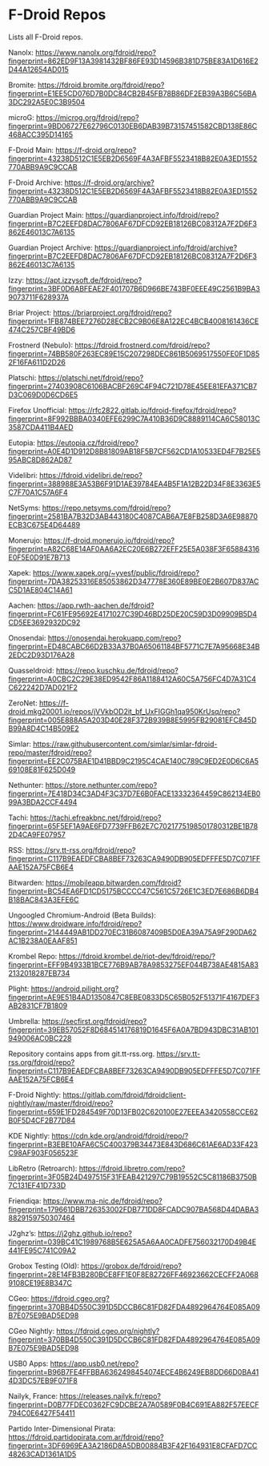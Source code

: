 # F-Droid Repos

Lists all F-Droid repos.

Nanolx: https://www.nanolx.org/fdroid/repo?fingerprint=862ED9F13A3981432BF86FE93D14596B381D75BE83A1D616E2D44A12654AD015

Bromite: https://fdroid.bromite.org/fdroid/repo?fingerprint=E1EE5CD076D7B0DC84CB2B45FB78B86DF2EB39A3B6C56BA3DC292A5E0C3B9504

microG: https://microg.org/fdroid/repo?fingerprint=9BD06727E62796C0130EB6DAB39B73157451582CBD138E86C468ACC395D14165

F-Droid Main: https://f-droid.org/repo?fingerprint=43238D512C1E5EB2D6569F4A3AFBF5523418B82E0A3ED1552770ABB9A9C9CCAB

F-Droid Archive: https://f-droid.org/archive?fingerprint=43238D512C1E5EB2D6569F4A3AFBF5523418B82E0A3ED1552770ABB9A9C9CCAB

Guardian Project Main: https://guardianproject.info/fdroid/repo?fingerprint=B7C2EEFD8DAC7806AF67DFCD92EB18126BC08312A7F2D6F3862E46013C7A6135

Guardian Project Archive: https://guardianproject.info/fdroid/archive?fingerprint=B7C2EEFD8DAC7806AF67DFCD92EB18126BC08312A7F2D6F3862E46013C7A6135

Izzy: https://apt.izzysoft.de/fdroid/repo?fingerprint=3BF0D6ABFEAE2F401707B6D966BE743BF0EEE49C2561B9BA39073711F628937A

Briar Project: https://briarproject.org/fdroid/repo?fingerprint=1FB874BEE7276D28ECB2C9B06E8A122EC4BCB4008161436CE474C257CBF49BD6

Frostnerd (Nebulo): https://fdroid.frostnerd.com/fdroid/repo?fingerprint=74BB580F263EC89E15C207298DEC861B5069517550FE0F1D852F16FA611D2D26

Platschi: https://platschi.net/fdroid/repo?fingerprint=27403908C6106BACBF269C4F94C721D78E45EE81EFA371CB7D3C069D0D6CD6E5

Firefox Unofficial: https://rfc2822.gitlab.io/fdroid-firefox/fdroid/repo?fingerprint=8F992BBBA0340EFE6299C7A410B36D9C8889114CA6C58013C3587CDA411B4AED

Eutopia: https://eutopia.cz/fdroid/repo?fingerprint=A0E4D1D912D8B81809AB18F5B7CF562CD1A10533ED4F7B25E595ABC8D862AD87

Videlibri: https://fdroid.videlibri.de/repo?fingerprint=388988E3A53B6F91D1AE39784EA4B5F1A12B22D34F8E3363E5C7F70A1C57A6F4

NetSyms: https://repo.netsyms.com/fdroid/repo?fingerprint=2581BA7B32D3AB443180C4087CAB6A7E8FB258D3A6E98870ECB3C675E4D64489

Monerujo: https://f-droid.monerujo.io/fdroid/repo?fingerprint=A82C68E14AF0AA6A2EC20E6B272EFF25E5A038F3F65884316E0F5E0D91E7B713

Xapek: https://www.xapek.org/~yvesf/public/fdroid/repo?fingerprint=7DA38253316E85053862D347778E360E89BE0E2B607D837ACC5D1AE804C14A61

Aachen: https://app.rwth-aachen.de/fdroid?fingerprint=FC61FE95692E4171027C39D46BD25DE20C59D3D09909B5D4CD5EE3692932DC92

Onosendai: https://onosendai.herokuapp.com/repo?fingerprint=ED48CABC66D2B33A37B0A65061184BF5771C7E7A95668E34B2EDC2D93D176A28

Quasseldroid: https://repo.kuschku.de/fdroid/repo?fingerprint=A0CBC2C29E38ED9542F86A1188412A60C5A756FC4D7A31C4C622242D7AD021F2

ZeroNet: https://f-droid.mkg20001.io/repos/jVVkbOD2it_bf_UxFIGGh1qa950KrUsq/repo?fingerprint=005E888A5A203D40E28F372B939B8E5995FB29081EFC845DB99A8D4C14B509E2

Simlar: https://raw.githubusercontent.com/simlar/simlar-fdroid-repo/master/fdroid/repo?fingerprint=EE2C075BAE1D41BBD9C2195C4CAE140C789C9ED2E0D6C6A569108E81F625D049

Nethunter: https://store.nethunter.com/repo?fingerprint=7E418D34C3AD4F3C37D7E6B0FACE13332364459C862134EB099A3BDA2CCF4494

Tachi: https://tachi.efreakbnc.net/fdroid/repo?fingerprint=65F5EF1A9AE6FD7739FFB62E7C7021775198501780312BE1B782D4CA9FE07957

RSS: https://srv.tt-rss.org/fdroid/repo?fingerprint=C117B9EAEDFCBA8BEF73263CA9490DB905EDFFFE5D7C071FFAAE152A75FCB6E4

Bitwarden: https://mobileapp.bitwarden.com/fdroid?fingerprint=BC54EA6FD1CD5175BCCCC47C561C5726E1C3ED7E686B6DB4B18BAC843A3EFE6C

Ungoogled Chromium-Android (Beta Builds): https://www.droidware.info/fdroid/repo?fingerprint=2144449AB1DD270EC31B6087409B5D0EA39A75A9F290DA62AC1B238A0EAAF851

Krombel Repo: https://fdroid.krombel.de/riot-dev/fdroid/repo/?fingerprint=EFF9B4933B1BCE776B9AB78A9853275EF044B738AE4815A832132018287EB734

Plight: https://android.pilight.org?fingerprint=AE9E51B4AD1350847C8EBE0833D5C65B052F51371F4167DEF3AB2831CF7B1809

Umbrella: https://secfirst.org/fdroid/repo?fingerprint=39EB57052F8D684514176819D1645F6A0A7BD943DBC31AB101949006AC0BC228

Repository contains apps from git.tt-rss.org. https://srv.tt-rss.org/fdroid/repo?fingerprint=C117B9EAEDFCBA8BEF73263CA9490DB905EDFFFE5D7C071FFAAE152A75FCB6E4

F-Droid Nightly: https://gitlab.com/fdroid/fdroidclient-nightly/raw/master/fdroid/repo?fingerprint=659E1FD284549F70D13FB02C620100E27EEEA3420558CCE62B0F5D4CF2B77D84

KDE Nightly: https://cdn.kde.org/android/fdroid/repo/?fingerprint=B3EBE10AFA6C5C400379B34473E843D686C61AE6AD33F423C98AF903F056523F

LibRetro (Retroarch): https://fdroid.libretro.com/repo?fingerprint=3F05B24D497515F31FEAB421297C79B19552C5C81186B3750B7C131EF41D733D

Friendiqa: https://www.ma-nic.de/fdroid/repo?fingerprint=179661DBB726353002FDB771DD8FCADC907BA568D44DABA38829159750307464

J2ghz’s: https://j2ghz.github.io/repo?fingerprint=039BC41C1989768B5E625A5A6AA0CADFE756032170D49B4E441FE95C741C09A2

Grobox Testing (Old): https://grobox.de/fdroid/repo?fingerprint=28E14FB3B280BCE8FF1E0F8E82726FF46923662CECFF2A0689108CE19E8B347C

CGeo: https://fdroid.cgeo.org?fingerprint=370BB4D550C391D5DCCB6C81FD82FDA4892964764E085A09B7E075E9BAD5ED98

CGeo Nightly: https://fdroid.cgeo.org/nightly?fingerprint=370BB4D550C391D5DCCB6C81FD82FDA4892964764E085A09B7E075E9BAD5ED98

USB0 Apps: https://app.usb0.net/repo?fingerprint=B96B7FE4FFBBA6362498454074ECE4B6249EB8DD66D0BA414D3DC57EB9F071F8

Nailyk, France: https://releases.nailyk.fr/repo?fingerprint=D0B77FDEC0362FC9DCBE2A7A0589F0B4C691EA882F57EECF794C0E6427F54411

Partido Inter-Dimensional Pirata: https://fdroid.partidopirata.com.ar/fdroid/repo?fingerprint=3DF6969EA3A2186D8A5DB00884B3F42F164931E8CFAFD7CC48263CAD1361A1D5
